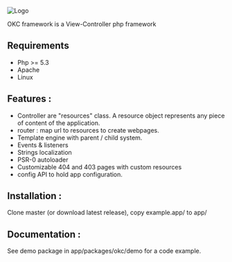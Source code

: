 ![Logo](https://raw.github.com/nyl-auster/okc-framework/master/logo.png)

OKC framework is a View-Controller php framework 

Requirements
------------
* Php >= 5.3
* Apache
* Linux

Features : 
---------
* Controller are "resources" class. A resource object represents any piece of content of the application.
* router : map url to resources to create webpages.
* Template engine with parent / child system.
* Events & listeners
* Strings localization
* PSR-0 autoloader 
* Customizable 404 and 403 pages with custom resources
* config API to hold app configuration.

Installation :
---------------

Clone master (or download latest release), copy example.app/ to app/

Documentation :
-----------------
See demo package in app/packages/okc/demo for a code example.

